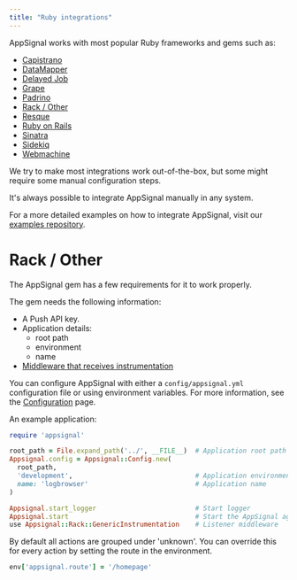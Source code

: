 ```yaml
---
title: "Ruby integrations"
---
```


AppSignal works with most popular Ruby frameworks and gems such as:

* [Capistrano](capistrano.html)
* [DataMapper](datamapper.html)
* [Delayed Job](delayed-job.html)
* [Grape](grape.html)
* [Padrino](padrino.html)
* [Rack / Other](#rack-other)
* [Resque](resque.html)
* [Ruby on Rails](rails.html)
* [Sinatra](sinatra.html)
* [Sidekiq](sidekiq.html)
* [Webmachine](webmachine.html)

We try to make most integrations work out-of-the-box, but some might require
some manual configuration steps.

It's always possible to integrate AppSignal manually in any system.

For a more detailed examples on how to integrate AppSignal, visit our [examples
repository][examples-repo].

<a name="rack-other"></a>
# Rack / Other

The AppSignal gem has a few requirements for it to work properly.

The gem needs the following information:

* A Push API key.
* Application details:
  * root path
  * environment
  * name
* [Middleware that receives instrumentation](https://github.com/appsignal/appsignal-ruby/blob/master/lib/appsignal/rack/generic_instrumentation.rb)

You can configure AppSignal with either a `config/appsignal.yml` configuration
file or using environment variables. For more information, see the
[Configuration][gem-configuration] page.

An example application:

```ruby
require 'appsignal'

root_path = File.expand_path('../', __FILE__)  # Application root path
Appsignal.config = Appsignal::Config.new(
  root_path,
  'development',                               # Application environment
  name: 'logbrowser'                           # Application name
)

Appsignal.start_logger                         # Start logger
Appsignal.start                                # Start the AppSignal agent
use Appsignal::Rack::GenericInstrumentation    # Listener middleware
```

By default all actions are grouped under 'unknown'. You can override this for
every action by setting the route in the environment.

```ruby
env['appsignal.route'] = '/homepage'
```

[gem-configuration]: /gem-settings/configuration.html
[examples-repo]: https://github.com/appsignal/appsignal-examples
